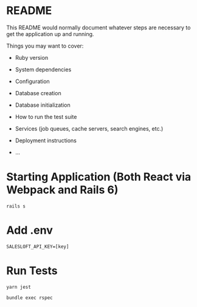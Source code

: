 # README

This README would normally document whatever steps are necessary to get the
application up and running.

Things you may want to cover:

* Ruby version

* System dependencies

* Configuration

* Database creation

* Database initialization

* How to run the test suite

* Services (job queues, cache servers, search engines, etc.)

* Deployment instructions

* ...

# Starting Application (Both React via Webpack and Rails 6)
```
rails s
```

# Add .env
```
SALESLOFT_API_KEY=[key]
```

# Run Tests
```
yarn jest
```
```
bundle exec rspec
```

